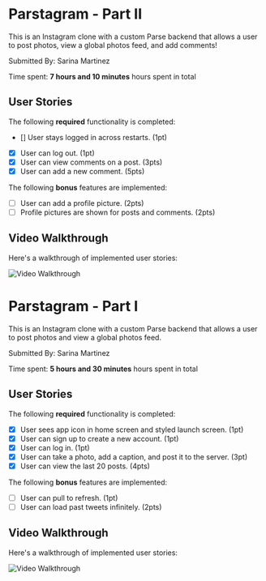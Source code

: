 # Parstagram - Part II

This is an Instagram clone with a custom Parse backend that allows a user to post photos, view a global photos feed, and add comments!

Submitted By: Sarina Martinez

Time spent: **7 hours and 10 minutes** hours spent in total

## User Stories

The following **required** functionality is completed:

- [] User stays logged in across restarts. (1pt)
- [x] User can log out. (1pt)
- [x] User can view comments on a post. (3pts)
- [x] User can add a new comment. (5pts)

The following **bonus** features are implemented:

- [ ] User can add a profile picture. (2pts)
- [ ] Profile pictures are shown for posts and comments. (2pts)

## Video Walkthrough

Here's a walkthrough of implemented user stories:

<img src='https://github.com/Sarina58/Parstagram/blob/main/(Parse-Part-2)ezgif.com-gif-maker%20(2).gif' title='Video Walkthrough' width='' alt='Video Walkthrough' />



# Parstagram - Part I

This is an Instagram clone with a custom Parse backend that allows a user to post photos and view a global photos feed.

Submitted By: Sarina Martinez

Time spent: **5 hours and 30 minutes** hours spent in total

## User Stories

The following **required** functionality is completed:

- [x] User sees app icon in home screen and styled launch screen. (1pt)
- [x] User can sign up to create a new account. (1pt)
- [x] User can log in. (1pt)
- [x] User can take a photo, add a caption, and post it to the server. (3pt)
- [x] User can view the last 20 posts. (4pts)

The following **bonus** features are implemented:

- [ ] User can pull to refresh. (1pt)
- [ ] User can load past tweets infinitely. (2pts)

## Video Walkthrough

Here's a walkthrough of implemented user stories:

<img src='https://github.com/Sarina58/Parstagram/blob/main/(Parse)ezgif.com-gif-maker%20(2).gif' width='' alt='Video Walkthrough' />
